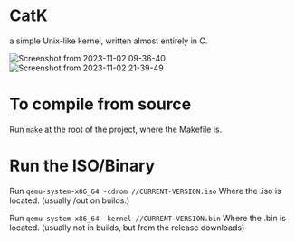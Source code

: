 # CatK
a simple Unix-like kernel, written almost entirely in C.

![Screenshot from 2023-11-02 09-36-40](https://github.com/Rodmatronic/CatK/assets/105672808/fe792fa5-8eec-4692-ba75-926b0bb3e0c0)
![Screenshot from 2023-11-02 21-39-49](https://github.com/Rodmatronic/CatK/assets/105672808/498231ad-fd9b-4306-80c5-548d0d8023d9)

# To compile from source
Run `make` at the root of the project, where the Makefile is.

# Run the ISO/Binary
Run `qemu-system-x86_64 -cdrom //CURRENT-VERSION.iso` Where the .iso is located. (usually /out on builds.)

Run `qemu-system-x86_64 -kernel //CURRENT-VERSION.bin` Where the .bin is located. (usually not in builds, but from the release downloads)
